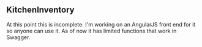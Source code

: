 ## KitchenInventory
At this point this is incomplete.  I'm working on an AngularJS front end for it so anyone can use it.  As of now it has limited functions that work in Swagger.
